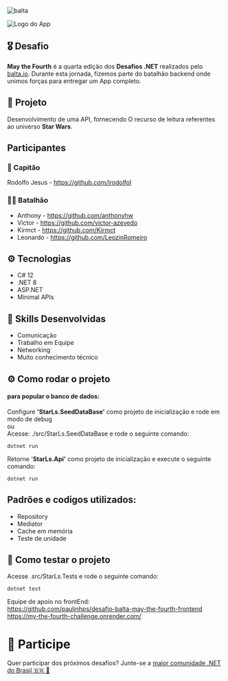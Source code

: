 ![balta](https://baltaio.blob.core.windows.net/static/images/dark/balta-logo.svg)

![Logo do App](https://github.com/balta-io/desafio-balta-may-the-fourth-backend/assets/965305/880fab7e-3998-4a0d-98ad-1d6ffc11298b)

## 🎖️ Desafio
**May the Fourth** é a quarta edição dos **Desafios .NET** realizados pelo [balta.io](https://balta.io). Durante esta jornada, fizemos parte do batalhão backend onde unimos forças para entregar um App completo.

## 📱 Projeto
Desenvolvimento de uma API, fornecendo O recurso de leitura referentes ao universo **Star Wars**.

## Participantes
### 🚀 Capitão
Rodolfo Jesus - https://github.com/lrodolfol

### 💂‍♀️ Batalhão
* Anthony - https://github.com/anthonyhw
* Victor - https://github.com/victor-azevedo
* Kirmct - https://github.com/Kirmct
* Leonardo - https://github.com/LeozinRomeiro

## ⚙️ Tecnologias
* C# 12
* .NET 8
* ASP.NET
* Minimal APIs

## 🥋 Skills Desenvolvidas
* Comunicação
* Trabalho em Equipe
* Networking
* Muito conhecimento técnico

## ⚙️ Como rodar o projeto
#### para popular o banco de dados:
Configure <b>'StarLs.SeedDataBase'</b> como projeto de inicialização e rode em modo de debug 
<br> ou <br>
Acesse: ./src/StarLs.SeedDataBase e rode o seguinte comando:
```
dotnet run
```
Retorne '<b>StarLs.Api'</b> como projeto de inicialização e execute o seguinte comando:
```
dotnet run
```

## Padrões e codigos utilizados:
* Repository
* Mediator
* Cache em memória
* Teste de unidade


## 🧪 Como testar o projeto
Acesse .src/StarLs.Tests e rode o seguinte comando:
```
dotnet test
```

Equipe de apoio no frontEnd:<br>
https://github.com/paulinhps/desafio-balta-may-the-fourth-frontend <br>
https://my-the-fourth-challenge.onrender.com/

# 💜 Participe
Quer participar dos próximos desafios? Junte-se a [maior comunidade .NET do Brasil 🇧🇷 💜](https://balta.io/discord)
